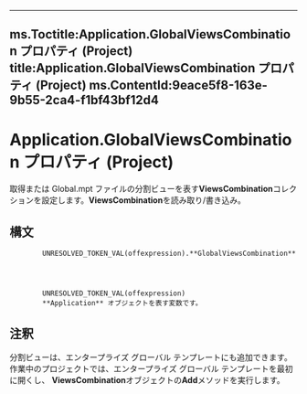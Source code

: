 

---
ms.Toctitle:Application.GlobalViewsCombination プロパティ (Project)
title:Application.GlobalViewsCombination プロパティ (Project)
ms.ContentId:9eace5f8-163e-9b55-2ca4-f1bf43bf12d4
---
# Application.GlobalViewsCombination プロパティ (Project)




取得または Global.mpt ファイルの分割ビューを表す**ViewsCombination**コレクションを設定します。**ViewsCombination**を読み取り/書き込み。

## 構文

            UNRESOLVED_TOKEN_VAL(offexpression).**GlobalViewsCombination**




            UNRESOLVED_TOKEN_VAL(offexpression)
            **Application** オブジェクトを表す変数です。



## 注釈
分割ビューは、エンタープライズ グローバル テンプレートにも追加できます。作業中のプロジェクトでは、エンタープライズ グローバル テンプレートを最初に開くし、 **ViewsCombination**オブジェクトの**Add**メソッドを実行します。




